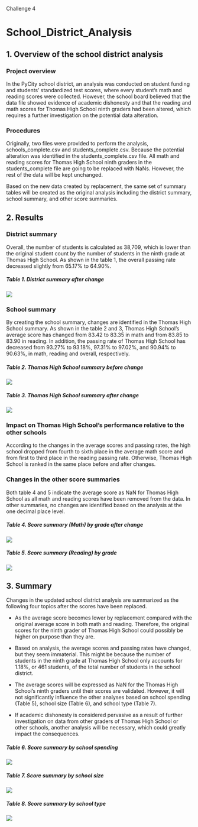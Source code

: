 Challenge 4
# School_District_Analysis

## 1. Overview of the school district analysis
### Project overview
In the PyCity school district, an analysis was conducted on student funding and students’ standardized test scores, where every student’s math and reading scores were collected. However, the school board believed that the data file showed evidence of academic dishonesty and that the reading and math scores for Thomas High School ninth graders had been altered, which requires a further investigation on the potential data alteration.

### Procedures
Originally, two files were provided to perform the analysis, schools_complete.csv and students_complete.csv. Because the potential alteration was identified in the students_complete.csv file. All math and reading scores for Thomas High School ninth graders in the students_complete file are going to be replaced with NaNs. However, the rest of the data will be kept unchanged.

Based on the new data created by replacement, the same set of summary tables will be created as the original analysis including the district summary, school summary, and other score summaries. 

## 2. Results
### District summary
Overall, the number of students is calculated as 38,709, which is lower than the original student count by the number of students in the ninth grade at Thomas High School. As shown in the table 1, the overall passing rate decreased slightly from 65.17% to 64.90%.

##### Table 1. District summary after change
![](https://github.com/Ryoichi2022/School_District_Analysis/blob/main/T1_PyCity_District_After.png)

### School summary
By creating the school summary, changes are identified in the Thomas High School summary. As shown in the table 2 and 3, Thomas High School’s average score has changed from 83.42 to 83.35 in math and from 83.85 to 83.90 in reading. In addition, the passing rate of Thomas High School has decreased from 93.27% to 93.18%, 97.31% to 97.02%, and 90.94% to 90.63%, in math, reading and overall, respectively.

##### Table 2. Thomas High School summary before change
![](https://github.com/Ryoichi2022/School_District_Analysis/blob/main/T2_Dist_Summary_%20Before.png)

##### Table 3. Thomas High School summary after change
![](https://github.com/Ryoichi2022/School_District_Analysis/blob/main/T3_Dist_Summary_After.png)

 
### Impact on Thomas High School’s performance relative to the other schools
According to the changes in the average scores and passing rates, the high school dropped from fourth to sixth place in the average math score and from first to third place in the reading passing rate. Otherwise, Thomas High School is ranked in the same place before and after changes.

### Changes in the other score summaries
Both table 4 and 5 indicate the average score as NaN for Thomas High School as all math and reading scores have been removed from the data. In other summaries, no changes are identified based on the analysis at the one decimal place level. 

##### Table 4. Score summary (Math) by grade after change 
![](https://github.com/Ryoichi2022/School_District_Analysis/blob/main/T4_Math_by_Grade_After.png)

##### Table 5. Score summary (Reading) by grade 
![](https://github.com/Ryoichi2022/School_District_Analysis/blob/main/T5_Read_by_Grade_After.png)

 
## 3. Summary
Changes in the updated school district analysis are summarized as the following four topics after the scores have been replaced.

* As the average score becomes lower by replacement compared with the original average score in both math and reading. Therefore, the original scores for the ninth grader of Thomas High School could possibly be higher on purpose than they are.

* Based on analysis, the average scores and passing rates have changed, but they seem immaterial. This might be because the number of students in the ninth grade at Thomas High School only accounts for 1.18%, or 461 students, of the total number of students in the school district.

* The average scores will be expressed as NaN for the Thomas High School’s ninth graders until their scores are validated. However, it will not significantly influence the other analyses based on school spending (Table 5), school size (Table 6), and school type (Table 7).

* If academic dishonesty is considered pervasive as a result of further investigation on data from other graders of Thomas High School or other schools, another analysis will be necessary, which could greatly impact the consequences.

##### Table 6. Score summary by school spending
![](https://github.com/Ryoichi2022/School_District_Analysis/blob/main/T6_By_Spending_After.png)

 
##### Table 7. Score summary by school size
![](https://github.com/Ryoichi2022/School_District_Analysis/blob/main/T7_By_Size_After.png)

 
##### Table 8. Score summary by school type
![](https://github.com/Ryoichi2022/School_District_Analysis/blob/main/T8_By_Type_After.png)
